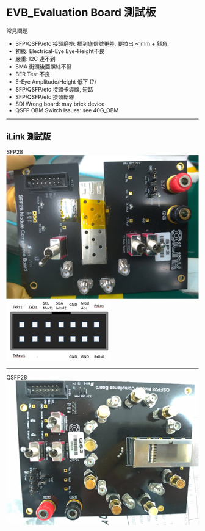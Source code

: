 EVB_Evaluation Board 測試板
===
常見問題
* SFP/QSFP/etc 接頭磨損: 插到底信號更差, 要拉出 ~1mm + 斜角:
* 初級: Electrical-Eye Eye-Height不良
* 嚴重: I2C 連不到
* SMA 街頭後面螺絲不緊
* BER Test 不良
* E-Eye Amplitude/Height 低下 (?)
* SFP/QSFP/etc 接頭卡導線, 短路
* SFP/QSFP/etc 接頭斷線
* SDI Wrong board: may brick device
* QSFP OBM Switch Issues: see 40G_OBM

---
## iLink 測試版

SFP28  
![](board_ilinksfp28.jpg)  
![](ilinksfp28.jpg)  


---
QSFP28
![](board_ilinkqsfp28.jpg)  

